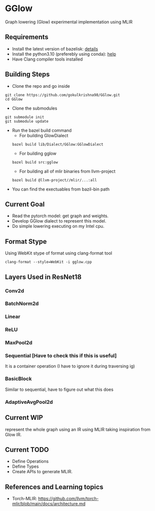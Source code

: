 # GGlow
Graph lowering (Glow) experimental implementation using MLIR

## Requirements
- Install the latest version of bazelisk: [details](https://github.com/bazelbuild/bazelisk?tab=readme-ov-file#installation)
- Install the python3.10 (preferebly using conda): [help](https://saturncloud.io/blog/how-to-create-a-conda-environment-with-a-specific-python-version/)
- Have Clang compiler tools installed

## Building Steps
- Clone the repo and go inside
```
git clone https://github.com/gokulkrishna98/GGlow.git
cd GGlow
```
- Clone the submodules
```
git submodule init
git submodule update
```
- Run the bazel build command
    - For building GlowDialect
    ```
    bazel build lib/Dialect/GGlow:GGlowDialect
    ```
    - For building gglow
    ```
    bazel build src:gglow
    ```
    - For building all of mlir binaries from llvm-project
    ```
    bazel build @llvm-project//mlir/...:all
    ```
- You can find the exectuables from bazil-bin path


## Current Goal
- Read the pytorch model: get graph and weights.
- Develop GGlow dialect to represent this model.
- Do simple lowering executing on my Intel cpu.

## Format Stype
Using WebKit stype of format using clang-format tool
```
clang-format --style=WebKit -i gglow.cpp
```

## Layers Used in ResNet18
### Conv2d
### BatchNorm2d
### Linear
### ReLU
### MaxPool2d
### Sequential [Have to check this if this is useful]
It is a container operation (I have to ignore it during traversing ig)
### BasicBlock
Similar to sequential, have to figure out what this does

### AdaptiveAvgPool2d
## Current WIP
represent the whole graph using an IR using MLIR taking
inspiration from Glow IR.

## Current TODO
- Define Operations
- Define Types
- Create APIs to generate MLIR.

## References and Learning topics
- Torch-MLIR: https://github.com/llvm/torch-mlir/blob/main/docs/architecture.md
